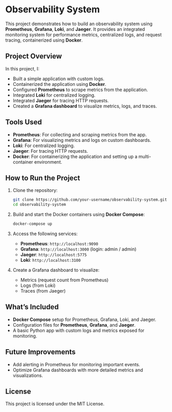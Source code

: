 
# Observability System

This project demonstrates how to build an observability system using **Prometheus**, **Grafana**, **Loki**, and **Jaeger**. It provides an integrated monitoring system for performance metrics, centralized logs, and request tracing, containerized using **Docker**.

## Project Overview

In this project, I:

- Built a simple application with custom logs.
- Containerized the application using **Docker**.
- Configured **Prometheus** to scrape metrics from the application.
- Integrated **Loki** for centralized logging.
- Integrated **Jaeger** for tracing HTTP requests.
- Created a **Grafana dashboard** to visualize metrics, logs, and traces.

## Tools Used

- **Prometheus**: For collecting and scraping metrics from the app.
- **Grafana**: For visualizing metrics and logs on custom dashboards.
- **Loki**: For centralized logging.
- **Jaeger**: For tracing HTTP requests.
- **Docker**: For containerizing the application and setting up a multi-container environment.

## How to Run the Project

1. Clone the repository:
   ```bash
   git clone https://github.com/your-username/observability-system.git
   cd observability-system
   ```

2. Build and start the Docker containers using **Docker Compose**:
   ```bash
   docker-compose up
   ```

3. Access the following services:
   - **Prometheus**: `http://localhost:9090`
   - **Grafana**: `http://localhost:3000` (login: admin / admin)
   - **Jaeger**: `http://localhost:5775`
   - **Loki**: `http://localhost:3100`

4. Create a Grafana dashboard to visualize:
   - Metrics (request count from Prometheus)
   - Logs (from Loki)
   - Traces (from Jaeger)

## What’s Included

- **Docker Compose** setup for Prometheus, Grafana, Loki, and Jaeger.
- Configuration files for **Prometheus**, **Grafana**, and **Jaeger**.
- A basic Python app with custom logs and metrics exposed for monitoring.

## Future Improvements

- Add alerting in Prometheus for monitoring important events.
- Optimize Grafana dashboards with more detailed metrics and visualizations.

## License

This project is licensed under the MIT License.
